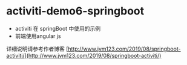 # activiti-demo6-springboot
* activiti 在 springBoot 中使用的示例
* 前端使用angular js

详细说明请参考作者博客
[http://www.jvm123.com/2019/08/springboot-activiti/](http://www.jvm123.com/2019/08/springboot-activiti/)
